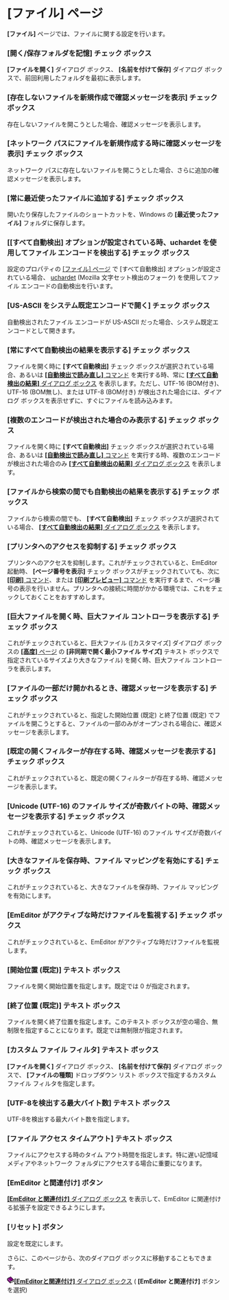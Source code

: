 # \[ファイル\] ページ

**\[ファイル\]** ページでは、ファイルに関する設定を行います。

### \[開く/保存フォルダを記憶\] チェック ボックス

**\[ファイルを開く\]** ダイアログ ボックス、 **\[名前を付けて保存\]** ダイアログ ボックスで、前回利用したフォルダを最初に表示します。

### \[存在しないファイルを新規作成で確認メッセージを表示\] チェック ボックス

存在しないファイルを開こうとした場合、確認メッセージを表示します。

### \[ネットワーク パスにファイルを新規作成する時に確認メッセージを表示\] チェック ボックス

ネットワーク パスに存在しないファイルを開こうとした場合、さらに追加の確認メッセージを表示します。

### \[常に最近使ったファイルに追加する\] チェック ボックス

開いたり保存したファイルのショートカットを、Windows の **\[最近使ったファイル\]** フォルダに保存します。

### \[\[すべて自動検出\] オプションが設定されている時、uchardet を使用してファイル エンコードを検出する\] チェック ボックス

設定のプロパティの [\[ファイル\] ページ](../../properties/file/index) で \[すべて自動検出\] オプションが設定されている場合、 [uchardet](https://github.com/BYVoid/uchardet) (Mozilla 文字セット検出のフォーク) を使用してファイル エンコードの自動検出を行います。

### \[US-ASCII をシステム既定エンコードで開く\] チェック ボックス

自動検出されたファイル エンコードが US-ASCII だった場合、システム既定エンコードとして開きます。

### \[常にすべて自動検出の結果を表示する\] チェック ボックス

ファイルを開く時に **\[すべて自動検出\]** チェック ボックスが選択されている場合、あるいは [**\[自動検出で読み直し\]** コマンド](../../../cmd/file/file_reload_detect_all) を実行する時、常に [**\[すべて自動検出の結果\]** ダイアログ ボックス](../../detect_result/index) を表示します。ただし、UTF-16 (BOM付き)、UTF-16 (BOM無し)、または UTF-8 (BOM付き) が検出された場合には、ダイアログ ボックスを表示せずに、すぐにファイルを読み込みます。

### \[複数のエンコードが検出された場合のみ表示する\] チェック ボックス

ファイルを開く時に **\[すべて自動検出\]** チェック ボックスが選択されている場合、あるいは [**\[自動検出で読み直し\]** コマンド](../../../cmd/file/file_reload_detect_all) を実行する時、複数のエンコードが検出された場合のみ
[**\[すべて自動検出の結果\]** ダイアログ ボックス](../../detect_result/index) を表示します。

### \[ファイルから検索の間でも自動検出の結果を表示する\] チェック ボックス

ファイルから検索の間でも、 **\[すべて自動検出\]** チェック ボックスが選択されている場合、 [**\[すべて自動検出の結果\]** ダイアログ ボックス](../../detect_result/index) を表示します。

### \[プリンタへのアクセスを抑制する\] チェック ボックス

プリンタへのアクセスを抑制します。これがチェックされていると、EmEditor 起動時、 **\[ページ番号を表示\]** チェック ボックスがチェックされていても、次に [**\[印刷\]** コマンド](../../../cmd/file/file_print)、または [**\[印刷プレビュー\]** コマンド](../../../cmd/file/print_preview) を実行するまで、ページ番号の表示を行いません。プリンタへの接続に時間がかかる環境では、これをチェックしておくことをおすすめします。

### \[巨大ファイルを開く時、巨大ファイル コントローラを表示する\] チェック ボックス

これがチェックされていると、巨大ファイル (\[カスタマイズ\] ダイアログ ボックスの [**\[高度\]** ページ](../advanced/index) の **\[非同期で開く最小ファイル サイズ\]** テキスト ボックスで指定されているサイズより大きなファイル) を開く時、巨大ファイル コントローラを表示します。

### \[ファイルの一部だけ開かれるとき、確認メッセージを表示する\] チェック ボックス

これがチェックされていると、指定した開始位置 (既定) と終了位置 (既定) でファイルを開こうとすると、ファイルの一部のみがオープンされる場合に、確認メッセージを表示します。

### \[既定の開くフィルターが存在する時、確認メッセージを表示する\] チェック ボックス

これがチェックされていると、既定の開くフィルターが存在する時、確認メッセージを表示します。

### \[Unicode (UTF-16) のファイル サイズが奇数バイトの時、確認メッセージを表示する\] チェック ボックス

これがチェックされていると、Unicode (UTF-16) のファイル サイズが奇数バイトの時、確認メッセージを表示します。

### \[大きなファイルを保存時、ファイル マッピングを有効にする\] チェック ボックス

これがチェックされていると、大きなファイルを保存時、ファイル マッピングを有効にします。

### \[EmEditor がアクティブな時だけファイルを監視する\] チェック ボックス

これがチェックされていると、EmEditor がアクティブな時だけファイルを監視します。

### \[開始位置 (既定)\] テキスト ボックス

ファイルを開く開始位置を指定します。既定では 0 が指定されます。

### \[終了位置 (既定)\] テキスト ボックス

ファイルを開く終了位置を指定します。このテキスト ボックスが空の場合、無制限を指定することになります。既定では無制限が指定されます。

### \[カスタム ファイル フィルタ\] テキスト ボックス

**\[ファイルを開く\]** ダイアログ ボックス、 **\[名前を付けて保存\]** ダイアログ ボックスで、 **\[ファイルの種類\]** ドロップダウン リスト
ボックスで指定するカスタム ファイル フィルタを指定します。

### \[UTF-8を検出する最大バイト数\] テキスト ボックス

UTF-8を検出する最大バイト数を指定します。

### \[ファイル アクセス タイムアウト\] テキスト ボックス

ファイルにアクセスする時のタイム アウト時間を指定します。特に遅い記憶域メディアやネットワーク フォルダにアクセスする場合に重要になります。

### \[EmEditor と関連付け\] ボタン

[**\[EmEditor と関連付け\]** ダイアログ ボックス](../../file_associate/index) を表示して、EmEditor に関連付ける拡張子を設定できるようにします。

### \[リセット\] ボタン

設定を既定にします。

さらに、このページから、次のダイアログ ボックスに移動することもできます。

![](../../../images/b.gif)[**\[EmEditorと関連付け\]** ダイアログ ボックス](../../file_associate/index) ( **\[EmEditor と関連付け\]** ボタンを選択)

